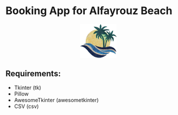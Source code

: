 # Booking App for Alfayrouz Beach
<img src="alfayrouz.png" style="
    display: block;
    margin-left: auto;
    margin-right: auto;
    width: 20%;
">

## Requirements:
- Tkinter (tk)
- Pillow
- AwesomeTkinter (awesometkinter)
- CSV (csv)